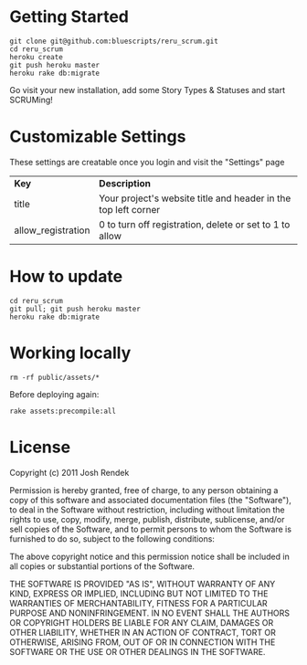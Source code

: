 # Getting Started
    
    git clone git@github.com:bluescripts/reru_scrum.git
    cd reru_scrum
    heroku create
    git push heroku master
    heroku rake db:migrate

Go visit your new installation, add some Story Types & Statuses and start SCRUMing!

# Customizable Settings

These settings are creatable once you login and visit the "Settings" page

<table>
  <tr>
    <td><b>Key</b></td>
    <td><b>Description</b></td>
  </tr>
  <tr>
    <td>title</td>
    <td>Your project's website title and header in the top left corner</td>
  </tr>
  <tr>
    <td>allow_registration</td>
    <td>0 to turn off registration, delete or set to 1 to allow</td>
  </tr>
</table>

# How to update
    
    cd reru_scrum
    git pull; git push heroku master
    heroku rake db:migrate


# Working locally
    
    rm -rf public/assets/*

Before deploying again:
    
    rake assets:precompile:all

# License
Copyright (c) 2011 Josh Rendek

Permission is hereby granted, free of charge, to any person obtaining a copy of this software and associated documentation files (the "Software"), to deal in the Software without restriction, including without limitation the rights to use, copy, modify, merge, publish, distribute, sublicense, and/or sell copies of the Software, and to permit persons to whom the Software is furnished to do so, subject to the following conditions:

The above copyright notice and this permission notice shall be included in all copies or substantial portions of the Software.

THE SOFTWARE IS PROVIDED "AS IS", WITHOUT WARRANTY OF ANY KIND, EXPRESS OR IMPLIED, INCLUDING BUT NOT LIMITED TO THE WARRANTIES OF MERCHANTABILITY, FITNESS FOR A PARTICULAR PURPOSE AND NONINFRINGEMENT. IN NO EVENT SHALL THE AUTHORS OR COPYRIGHT HOLDERS BE LIABLE FOR ANY CLAIM, DAMAGES OR OTHER LIABILITY, WHETHER IN AN ACTION OF CONTRACT, TORT OR OTHERWISE, ARISING FROM, OUT OF OR IN CONNECTION WITH THE SOFTWARE OR THE USE OR OTHER DEALINGS IN THE SOFTWARE.
